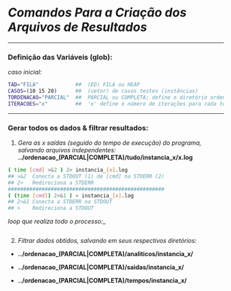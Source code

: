 <!-- Copyright (c) 2016 Micael Levi L. Cavalcante. All rights reserved. -->

# *Comandos Para a Criação dos Arquivos de Resultados*

---
### Definição das Variáveis (glob):
_caso inicial:_
```bash
TAD="FILA"            ##  (ED) FILA ou HEAP
CASOS=(10 15 20)      ##  (vetor) de casos testes (instâncias)
TORDENACAO="PARCIAL"  ##  PARCIAL ou COMPLETA; define o diretório ordenacao_$TORDENACAO/...
ITERACOES="x"         ##  'x' define o número de iterações para cada teste (para calcular a média)
```

---
### Gerar todos os dados & filtrar resultados:
1. _Gera as x saídas (seguido do tempo de execução) do programa, salvando arquivos independentes:_ **../ordenacao_(PARCIAL|COMPLETA)/tudo/instancia_x/x.log**
```bash
( time [cmd] >&2 ) 2> instancia_[x].log
## >&2  Conecta a STDOUT (1) de [cmd] na STDERR (2)
## 2>   Redireciona a STDERR
###################################################
( (time [cmd]) 2>&1 ) > instancia_[x].log
## 2>&1 Conecta a STDERR na STDOUT
## >    Redireciona a STDOUT
```
_loop que realiza todo o processo:__
```bash
```

2. _Filtrar dados obtidos, salvando em seus respectivos diretórios:_
- **../ordenacao_(PARCIAL|COMPLETA)/analiticos/instancia_x/**


- **../ordenacao_(PARCIAL|COMPLETA)/saidas/instancia_x/**

- **../ordenacao_(PARCIAL|COMPLETA)/tempos/instancia_x/**
